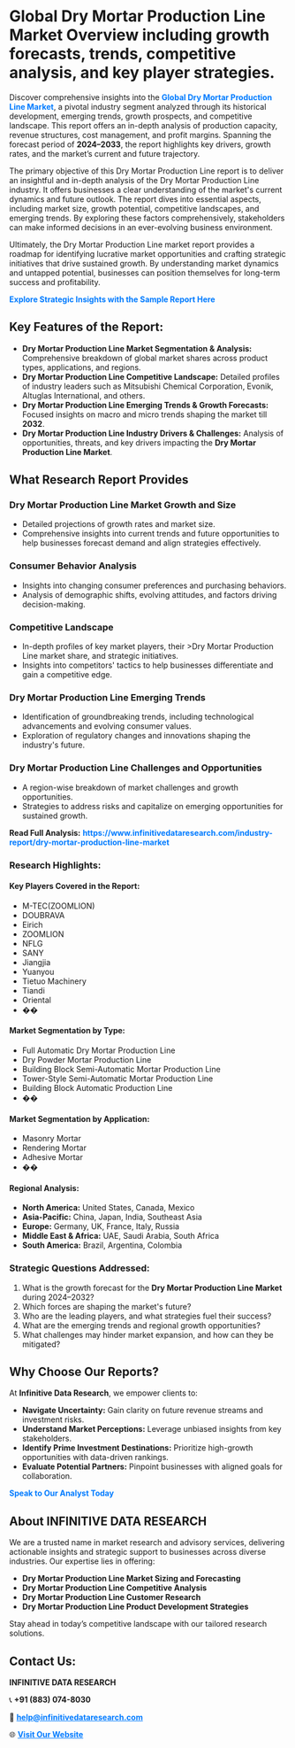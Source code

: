 <h1>Global Dry Mortar Production Line Market Overview including growth forecasts, trends, competitive analysis, and key player strategies.</h1>
<p>
Discover comprehensive insights into the 
<a href="https://www.infinitivedataresearch.com/industry-report/dry-mortar-production-line-market" rel="dofollow" style="color: #007BFF; text-decoration: none;"><strong>Global Dry Mortar Production Line Market</strong></a>, a pivotal industry segment analyzed through its historical development, emerging trends, growth prospects, and competitive landscape. This report offers an in-depth analysis of production capacity, revenue structures, cost management, and profit margins. Spanning the forecast period of <strong>2024–2033</strong>, the report highlights key drivers, growth rates, and the market’s current and future trajectory.
</p>
<p>
The primary objective of this Dry Mortar Production Line report is to deliver an insightful and in-depth analysis of the Dry Mortar Production Line industry. It offers businesses a clear understanding of the market's current dynamics and future outlook. The report dives into essential aspects, including market size, growth potential, competitive landscapes, and emerging trends. By exploring these factors comprehensively, stakeholders can make informed decisions in an ever-evolving business environment.
</p>
<p>
Ultimately, the Dry Mortar Production Line market report provides a roadmap for identifying lucrative market opportunities and crafting strategic initiatives that drive sustained growth. By understanding market dynamics and untapped potential, businesses can position themselves for long-term success and profitability.
</p>
<p>
<a href="https://www.infinitivedataresearch.com/request-sample/reportId=108014" style="color: #007BFF; text-decoration: none;"><strong>Explore Strategic Insights with the Sample Report Here</strong></a>
</p>

<h2>Key Features of the Report:</h2>
<ul>
<li><strong>Dry Mortar Production Line Market Segmentation & Analysis:</strong> Comprehensive breakdown of global market shares across product types, applications, and regions.</li>
<li><strong>Dry Mortar Production Line Competitive Landscape:</strong> Detailed profiles of industry leaders such as Mitsubishi Chemical Corporation, Evonik, Altuglas International, and others.</li>
<li><strong>Dry Mortar Production Line Emerging Trends & Growth Forecasts:</strong> Focused insights on macro and micro trends shaping the market till <strong>2032</strong>.</li>
<li><strong>Dry Mortar Production Line Industry Drivers & Challenges:</strong> Analysis of opportunities, threats, and key drivers impacting the <strong>Dry Mortar Production Line Market</strong>.</li>
</ul>

<h2>What Research Report Provides</h2>
<h3>Dry Mortar Production Line Market Growth and Size</h3>
<ul>
<li>Detailed projections of growth rates and market size.</li>
<li>Comprehensive insights into current trends and future opportunities to help businesses forecast demand and align strategies effectively.</li>
</ul>

<h3>Consumer Behavior Analysis</h3>
<ul>
<li>Insights into changing consumer preferences and purchasing behaviors.</li>
<li>Analysis of demographic shifts, evolving attitudes, and factors driving decision-making.</li>
</ul>

<h3>Competitive Landscape</h3>
<ul>
<li>In-depth profiles of key market players, their >Dry Mortar Production Line market share, and strategic initiatives.</li>
<li>Insights into competitors' tactics to help businesses differentiate and gain a competitive edge.</li>
</ul>

<h3>Dry Mortar Production Line Emerging Trends</h3>
<ul>
<li>Identification of groundbreaking trends, including technological advancements and evolving consumer values.</li>
<li>Exploration of regulatory changes and innovations shaping the industry's future.</li>
</ul>

<h3>Dry Mortar Production Line Challenges and Opportunities</h3>
<ul>
<li>A region-wise breakdown of market challenges and growth opportunities.</li>
<li>Strategies to address risks and capitalize on emerging opportunities for sustained growth.</li>
</ul>
<p><strong>Read Full Analysis:</strong> <a href="https://www.infinitivedataresearch.com/industry-report/dry-mortar-production-line-market" rel="dofollow" style="color: #007BFF; text-decoration: none;"><strong>https://www.infinitivedataresearch.com/industry-report/dry-mortar-production-line-market</strong></a></p>
<h3>Research Highlights:</h3>
<h4>Key Players Covered in the Report:</h4>
<ul><li>M-TEC(ZOOMLION)</li><li>DOUBRAVA</li><li>Eirich</li><li>ZOOMLION</li><li>NFLG</li><li>SANY</li><li>Jiangjia</li><li>Yuanyou</li><li>Tietuo Machinery</li><li>Tiandi</li><li>Oriental</li><li>��</li></ul>
<h4>Market Segmentation by Type:</h4>
<ul><li>Full Automatic Dry Mortar Production Line</li><li>Dry Powder Mortar Production Line</li><li>Building Block Semi-Automatic Mortar Production Line</li><li>Tower-Style Semi-Automatic Mortar Production Line</li><li>Building Block Automatic Production Line</li><li>��</li></ul>
<h4>Market Segmentation by Application:</h4>
<ul><li>Masonry Mortar</li><li>Rendering Mortar</li><li>Adhesive Mortar</li><li>��</li></ul>

<h4>Regional Analysis:</h4>
<ul>
<li><strong>North America:</strong> United States, Canada, Mexico</li>
<li><strong>Asia-Pacific:</strong> China, Japan, India, Southeast Asia</li>
<li><strong>Europe:</strong> Germany, UK, France, Italy, Russia</li>
<li><strong>Middle East & Africa:</strong> UAE, Saudi Arabia, South Africa</li>
<li><strong>South America:</strong> Brazil, Argentina, Colombia</li>
</ul>

<h3>Strategic Questions Addressed:</h3>
<ol>
<li>What is the growth forecast for the <strong>Dry Mortar Production Line Market</strong> during 2024–2032?</li>
<li>Which forces are shaping the market's future?</li>
<li>Who are the leading players, and what strategies fuel their success?</li>
<li>What are the emerging trends and regional growth opportunities?</li>
<li>What challenges may hinder market expansion, and how can they be mitigated?</li>
</ol>

<h2>Why Choose Our Reports?</h2>
<p>At <strong>Infinitive Data Research</strong>, we empower clients to:</p>
<ul>
<li><strong>Navigate Uncertainty:</strong> Gain clarity on future revenue streams and investment risks.</li>
<li><strong>Understand Market Perceptions:</strong> Leverage unbiased insights from key stakeholders.</li>
<li><strong>Identify Prime Investment Destinations:</strong> Prioritize high-growth opportunities with data-driven rankings.</li>
<li><strong>Evaluate Potential Partners:</strong> Pinpoint businesses with aligned goals for collaboration.</li>
</ul>
<p><a href="https://www.infinitivedataresearch.com/industry-report/dry-mortar-production-line-market" rel="dofollow" style="color: #007BFF; text-decoration: none;"><strong>Speak to Our Analyst Today</strong></a></p>

<h2>About INFINITIVE DATA RESEARCH</h2>
<p>We are a trusted name in market research and advisory services, delivering actionable insights and strategic support to businesses across diverse industries. Our expertise lies in offering:</p>
<ul>
<li><strong>Dry Mortar Production Line Market Sizing and Forecasting</strong></li>
<li><strong>Dry Mortar Production Line Competitive Analysis</strong></li>
<li><strong>Dry Mortar Production Line Customer Research</strong></li>
<li><strong>Dry Mortar Production Line Product Development Strategies</strong></li>
</ul>
<p>Stay ahead in today’s competitive landscape with our tailored research solutions.</p>

<h2>Contact Us:</h2>
<p><strong>INFINITIVE DATA RESEARCH</strong></p>
<p>📞 <strong>+91 (883) 074-8030</strong></p>
<p>📧 <strong><a href="mailto:help@infinitivedataresearch.com" style="color: #007BFF;">help@infinitivedataresearch.com</a></strong></p>
<p>🌐 <strong><a href="https://www.infinitivedataresearch.com" rel="dofollow" style="color: #007BFF;">Visit Our Website</a></strong></p>